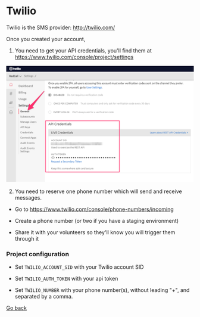 # Twilio

Twilio is the SMS provider: http://twilio.com/

Once you created your account, 

1) You need to get your API credentials, you'll find them at https://www.twilio.com/console/project/settings

![Screenshot](10/01.png)

2) You need to reserve one phone number which will send and receive messages. 

- Go to https://www.twilio.com/console/phone-numbers/incoming

- Create a phone number (or two if you have a staging environment)

- Share it with your volunteers so they'll know you will trigger them through it

### Project configuration

- Set `TWILIO_ACCOUNT_SID` with your Twilio account SID

- Set `TWILIO_AUTH_TOKEN` with your api token

- Set `TWILIO_NUMBER` with your phone number(s), without leading "+", and separated by a comma.

[Go back](../../README.md)
